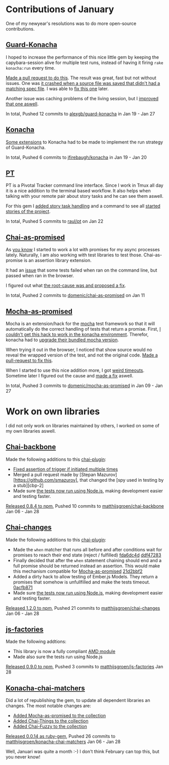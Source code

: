 Contributions of January
========================

One of my newyear's resolutions was to do more open-source
contributions.

[Guard-Konacha][gk]
-------------

I hoped to increase the performance of this nice little gem by keeping
the capybara-session alive for multiple test runs, instead of having it
firing `rake konacha:run` every time.

[Made a pull request to do this][gkp-7]. The result was great, fast but
not without issues. One was
[it crashed when a source file was saved that didn't had a matching spec file][gki-8].
I was able to [fix this one][gkp-9] later.

Another issue was caching problems of the living session, but I
[improved that one aswell][gkp-11].

In total, Pushed 12 commits to [alexgb/guard-konacha][gk] in Jan 19 - Jan 27

[Konacha][k]
-------

[Some extensions][kp-95] to Konacha had to be made to implement the run strategy
of Guard-Konacha.

In total, Pushed 6 commits to [jfirebaugh/konacha][k] in Jan 19 - Jan 20

[PT][pt]
--

PT is a Pivotal Tracker command line interface. Since I work in Tmux
all day it is a nice addition to the terminal based workflow. It also
helps when talking with your remote pair about story tasks and he can
see them aswell.

For this gem I [added story task handling][ptp-44] and a command to see
all [started stories of the project][ptp-45].

In total, Pushed 5 commits to [raul/pt][pt] on Jan 22

[Chai-as-promised][cap]
----------------

As [you know][promises-post] I started to work a lot with promises for my async
processes lately. Naturally, I am also working with test libraries to
test those. Chai-as-promise is an assertion library extension.

It had an [issue][capi-13] that some tests failed when ran on the
command line, but passed when ran in the browser.

I figured out what [the root-cause was and proposed a fix][capp-16].

In total, Pushed 2 commits to [domenic/chai-as-promised][cap] on Jan 11

[Mocha-as-promised][map]
-----------------

Mocha is an extension/hack for the [mocha][mocha] test framework so that
it will automatically do the correct handling of tests that return a
promise. First, [I couldn't get this hack to work in the konacha environment][ki-91].
Therefor, konacha had to [upgrade their bundled mocha version][ki-92].

When trying it out in the browser, I noticed that show source would no
reveal the wrapped version of the test, and not the original code.
[Made a pull-request to fix this][mapp-9].

When I started to use this nice addition more, I got [weird timeouts][mapi-8].
Sometime later I figured out the cause and [made a fix][mapp-10] aswell.

In total, Pushed 3 commits to [domenic/mocha-as-promised][map] in Jan 09 - Jan 27

Work on own libraries
=====================

I did not only work on libraries maintained by others, I worked on some
of my own libraries aswell.

[Chai-backbone][cb]
-------------

Made the following additions to this [chai-plugin][cb-plugin]:

  * [Fixed assertion of trigger if initiated multiple times][cbc1]
  * Merged a pull request made by [Stepan Mazurov][https://github.com/smazurov],
    that changed the [spy used in testing by a stub][cbp-2]
  * Made sure [the tests now run using Node.js][cbc2], making development
    easier and testing faster.

[Released 0.8.4 to npm][cb-npm], Pushed 10 commits to
[matthijsgroen/chai-backbone][cb] Jan 06 - Jan 28

[Chai-changes][cc]
------------

Made the following additions to this [chai-plugin][cc-plugin]:

  * Made the `when` matcher that runs all before and after conditions wait
    for promises to reach their end state (reject / fulfilled)
    [fda6dc4d][ccc1] [ddf47283][ccc2]
  * Finally decided that after the `when` statement chaining should end
    and a full promise should be returned instead an assertion. This would
    make this mechanism compatible for [Mocha-as-promised][map]
    [21d2bbf2][ccc3]
  * Added a dirty hack to allow testing of Ember.js Models. They return
    a promises that somehow is unfullfilled and make the tests timeout.
    [0acfb871][ccc4]
  * Made sure [the tests now run using Node.js][ccc5], making development
    easier and testing faster.

[Released 1.2.0 to npm][cc-npm], Pushed 21 commits to
[matthijsgroen/chai-changes][cc] Jan 06 - Jan 28

[js-factories][jsf]
------------

Made the following addtions:

  * This library is now a fully compliant [AMD module][jsfc1]
  * Made also sure the tests run using Node.js

[Released 0.9.0 to npm][jsf-npm],
Pushed 3 commits to [matthijsgroen/js-factories][jsf] Jan 28

[Konacha-chai-matchers][kcm]
---------------------

Did a lot of republishing the gem, to update all dependent libraries an
changes. The most notable changes are:

  * [Added Mocha-as-promised to the collection][kcmc1]
  * [Added Chai-Things to the collection][kcmc2]
  * [Added Chai-Fuzzy to the collection][kcmc3]

[Released 0.0.14 as ruby-gem][kcm-gem],
Pushed 26 commits to [matthijsgroen/konacha-chai-matchers][kcm] Jan 06 - Jan 28


Well, Januari was quite a month :-) I don't think February can top this,
but you never know!


[promises-post]: http://matthijsgroen.posterous.com/promises-promises
[mocha]: http://visionmedia.github.com/mocha/

[gk]: https://github.com/alexgb/guard-konacha
[gkp-7]: https://github.com/alexgb/guard-konacha/pull/7 "Rewrite Guard-Konacha to increase performance"
[gki-8]: https://github.com/alexgb/guard-konacha/issues/8 "Capybara session crashes if no spec file linked to javascript file"
[gkp-9]: https://github.com/alexgb/guard-konacha/pull/9 "Check spec existence. Fixes #8"
[gkp-11]: https://github.com/alexgb/guard-konacha/pull/11 "Prevent caching results"

[k]: https://github.com/jfirebaugh/konacha
[ki-91]: https://github.com/jfirebaugh/konacha/issues/91 "How to setup mocha-as-promised?"
[ki-92]: https://github.com/jfirebaugh/konacha/issues/92 "Update to Mocha 1.8.0"
[kp-95]: https://github.com/jfirebaugh/konacha/pull/95 "Allow tight integration for Guard-Konacha"

[pt]: https://github.com/raul/pt
[ptp-44]: https://github.com/raul/pt/pull/44 "Add Story Task management"
[ptp-45]: https://github.com/raul/pt/pull/45 "Show all started stories"

[cap]: https://github.com/matthijsgroen/chai-as-promised
[capi-13]: https://github.com/domenic/chai-as-promised/issues/13 "rejected not available in konacha command line?"
[capp-16]: https://github.com/domenic/chai-as-promised/pull/16 "Change with keyword to fix #13"

[map]: https://github.com/domenic/mocha-as-promised
[mapi-8]: https://github.com/domenic/mocha-as-promised/issues/8 "beforeEach and afterEach time out almost every time"
[mapp-9]: https://github.com/domenic/mocha-as-promised/pull/9 "Show original function code for toString()"
[mapp-10]: https://github.com/domenic/mocha-as-promised/pull/10 "Return false if function is not wrapped somehow."

[cb]: https://github.com/matthijsgroen/chai-backbone
[cb-plugin]: http://chaijs.com/plugins/chai-backbone
[cb-npm]: https://npmjs.org/package/chai-backbone "Backbone assertions for the Chai assertion library"
[cbc1]:
https://github.com/matthijsgroen/chai-backbone/commit/437fd6d94ad5417d5f14d476395660f1d755876e "Assert true if trigger is called multiple times"
[cbp-1]: https://github.com/matthijsgroen/chai-backbone/pull/2 "Consider using stub instead of spy"
[cbc2]: https://github.com/matthijsgroen/chai-backbone/commit/ea5aafc6b984871405f19759d19f601418205a34 "Run tests using nodejs"

[cc]: https://github.com/matthijsgroen/chai-changes
[cc-plugin]: http://chaijs.com/plugins/chai-changes
[cc-npm]: https://npmjs.org/package/chai-changes "Change assertions for the Chai assertion library"
[ccc1]: https://github.com/matthijsgroen/chai-changes/commit/fda6dc4de0204721759bc9040f45f9858a742dcb "Add support for promises in when clause"
[ccc2]: https://github.com/matthijsgroen/chai-changes/commit/ddf47283dbeeabeb40840b5e49c96c6516c0bdb1 "Validate conditions after promise fulfillment"
[ccc3]: https://github.com/matthijsgroen/chai-changes/commit/21d2bbf24af5ee8ce4a8de38a7f7507f5319250d "Change returning promise of When"
[ccc4]: https://github.com/matthijsgroen/chai-changes/commit/0acfb871bc8717d32e638f29ccd1b46ce356a6e6 "Ignore the promise of Ember models for now"
[ccc5]: https://github.com/matthijsgroen/chai-changes/commit/9af4f77b3bac03ab9b693f8abd1dc3196633df4e "Test library through nodejs"

[jsf]: https://github.com/matthijsgroen/js-factories
[jsf-npm]: https://npmjs.org/package/js-factories
[jsfc1]: https://github.com/matthijsgroen/js-factories/commit/46b6eee603309c4e5ee0ceac62d7c0f142a5269f "Create AMD Module"

[kcm]: https://github.com/matthijsgroen/konacha-chai-matchers
[kcm-gem]: https://rubygems.org/gems/konacha-chai-matchers
[kcmc1]: https://github.com/matthijsgroen/konacha-chai-matchers/commit/7b0a93be3f35f2c727aaf8bbbe61018621f4ca15 "Include mocha-as-promised"
[kcmc2]: https://github.com/matthijsgroen/konacha-chai-matchers/commit/d9c6d5f32bfd1963ca23c95f10fad42a19d8bb02 "add Chai-things to bundled plugins"
[kcmc3]: https://github.com/matthijsgroen/konacha-chai-matchers/commit/767f0c0e67d9a7ab37e44cefda961f7a4ed5299d "add Chai-Fuzzy to bundled plugins"



